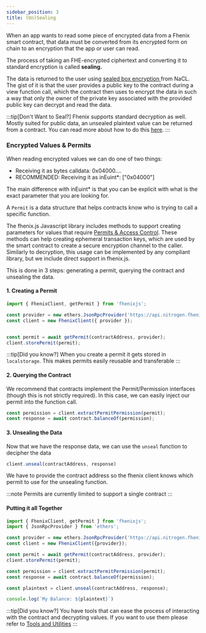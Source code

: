```yaml
---
sidebar_position: 3
title: (Un)Sealing
---
```



When an app wants to read some piece of encrypted data from a Fhenix smart contract, that data must be converted from its encrypted form on chain to an encryption that the app or user can read.

The process of taking an FHE-encrypted ciphertext and converting it to standard encryption is called **sealing.**

The data is returned to the user using [sealed box encryption ](https://bitbeans.gitbooks.io/libsodium-net/content/public-key\_cryptography/sealed\_boxes.html)from NaCL. The gist of it is that the user provides a public key to the contract during a view function call, which the contract then uses to encrypt the data in such a way that only the owner of the private key associated with the provided public key can decrypt and read the data.

:::tip[Don't Want to Seal?]
Fhenix supports standard decryption as well. Mostly suited for public data, an unsealed plaintext value can be returned from a contract.
You can read more about how to do this [here](../Writing%20Smart%20Contracts/Returning-Data.md).
:::

### Encrypted Values & Permits

When reading encrypted values we can do one of two things:
* Receiving it as bytes calldata: 0x04000.... 
* RECOMMENDED: Receiving it as inEuint*: ["0x04000"]

The main difference with inEuint* is that you can be explicit with what is the exact parameter that you are looking for.

A `Permit` is a data structure that helps contracts know who is trying to call a specific function. 

The fhenix.js Javascript library includes methods to support creating parameters for values that require [Permits & Access Control](../Encryption%20and%20Privacy/Permits-Access-Control.md). These methods can help creating ephemeral transaction keys, which are used by the smart contract to create a secure encryption channel to the caller.
Similarly to decryption, this usage can be implemented by any compliant library, but we include direct support in fhenix.js.&#x20;

This is done in 3 steps: generating a permit, querying the contract and unsealing the data.

#### 1. Creating a Permit

```javascript
import { FhenixClient, getPermit } from 'fhenixjs';

const provider = new ethers.JsonRpcProvider('https://api.nitrogen.fhenix.zone/');
const client = new FhenixClient({ provider });


const permit = await getPermit(contractAddress, provider);
client.storePermit(permit);
```

:::tip[Did you know?]
When you create a permit it gets stored in `localstorage`. This makes permits easily reusable and transferable
:::

#### 2. Querying the Contract

We recommend that contracts implement the Permit/Permission interfaces (though this is not strictly required).
In this case, we can easily inject our permit into the function call.

```javascript
const permission = client.extractPermitPermission(permit);
const response = await contract.balanceOf(permission);
```

#### 3. Unsealing the Data

Now that we have the response data, we can use the `unseal` function to decipher the data

```javascript
client.unseal(contractAddress, response)
```

We have to provide the contract address so the fhenix client knows which permit to use for the unsealing function.

:::note
Permits are currently limited to support a single contract
:::

#### Putting it all Together

```typescript
import { FhenixClient, getPermit } from 'fhenixjs';
import { JsonRpcProvider } from 'ethers';

const provider = new ethers.JsonRpcProvider('https://api.nitrogen.fhenix.zone/');
const client = new FhenixClient({provider});

const permit = await getPermit(contractAddress, provider);
client.storePermit(permit);

const permission = client.extractPermitPermission(permit);
const response = await contract.balanceOf(permission);

const plaintext = client.unseal(contractAddress, response);

console.log(`My Balance: ${plaintext}`)
```
:::tip[Did you know?]
You have tools that can ease the process of interacting with the contract and decrypting values. If you want to use them please refer to
[Tools and Utilities](../Tools%20and%20Utilities/Fhenix-Encryption-UI) 
:::

